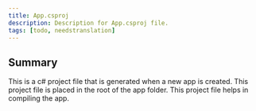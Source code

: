 ```yaml
---
title: App.csproj
description: Description for App.csproj file.
tags: [todo, needstranslation]
---
```


## Summary
This is a c# project file that is generated when a new app is created.
This project file is placed in the root of the app folder. This project file helps in compiling the app.